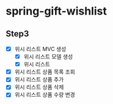 # spring-gift-wishlist

## Step3

- [x] 위시 리스트 MVC 생성
  - [x] 위시 리스트 모델 생성
  - [x] 위시 리스트 
- [X] 위시 리스트 상품 목록 조회
- [X] 위시 리스트 상품 추가
- [X] 위시 리스트 상품 삭제
- [X] 위시 리스트 상품 수량 변경
